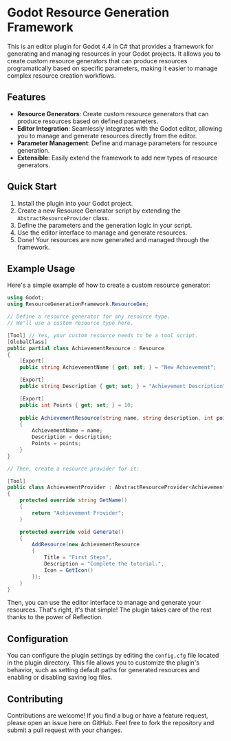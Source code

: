 ﻿# Godot Resource Generation Framework

This is an editor plugin for Godot 4.4 in C# that provides a framework 
for generating and managing resources in your Godot projects. 
It allows you to create custom resource generators that can produce 
resources programatically based on specific parameters, 
making it easier to manage complex resource creation workflows.

## Features
- **Resource Generators**: Create custom resource 
generators that can produce resources based on defined parameters.
- **Editor Integration**: Seamlessly integrates with the Godot editor, 
allowing you to manage and generate resources directly from the editor.
- **Parameter Management**: Define and manage parameters for resource generation.
- **Extensible**: Easily extend the framework to add new types of resource generators.

## Quick Start
1. Install the plugin into your Godot project.
2. Create a new Resource Generator script by extending the `AbstractResourceProvider` class.
3. Define the parameters and the generation logic in your script.
4. Use the editor interface to manage and generate resources.
5. Done! Your resources are now generated and managed through the framework.

## Example Usage
Here's a simple example of how to create a custom resource generator:
```csharp
using Godot;
using ResourceGenerationFramework.ResourceGen;

// Define a resource generator for any resource type. 
// We'll use a custom resource type here.

[Tool] // Yes, your custom resource needs to be a tool script.
[GlobalClass]
public partial class AchievementResource : Resource 
{
    [Export]
    public string AchievementName { get; set; } = "New Achievement";

    [Export]
    public string Description { get; set; } = "Achievement Description";

    [Export]
    public int Points { get; set; } = 10;
    
    public AchievementResource(string name, string description, int points) 
    {
        AchievementName = name;
        Description = description;
        Points = points;
    }
}

// Then, create a resource provider for it:

[Tool]
public class AchievementProvider : AbstractResourceProvider<AchievementResource>
{
    protected override string GetName()
    {
        return "Achievement Provider";
    }

    protected override void Generate()
    {
        AddResource(new AchievementResource
        {
            Title = "First Steps",
            Description = "Complete the tutorial.",
            Icon = GetIcon()
        });
    }
}
```

Then, you can use the editor interface to manage and generate your resources.
That's right, it's that simple! The plugin takes care of the rest thanks
to the power of Reflection.

## Configuration
You can configure the plugin settings by editing the `config.cfg` file located in the plugin directory.
This file allows you to customize the plugin's behavior,
such as setting default paths for generated resources and
enabling or disabling saving log files.

## Contributing
Contributions are welcome! If you find a bug or have a feature request, please open an issue here on GitHub.
Feel free to fork the repository and submit a pull request with your changes.